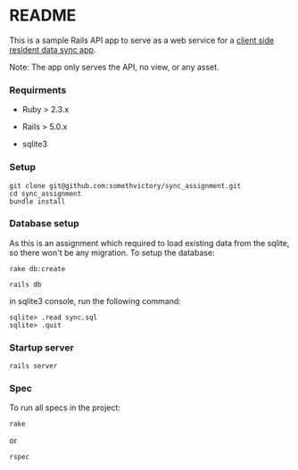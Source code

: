 # README

This is a sample Rails API app to serve as a web service for a [client side resident data sync app](https://github.com/somethvictory/sync_client). 

Note: The app only serves the API, no view, or any asset.

### Requirments

* Ruby > 2.3.x

* Rails > 5.0.x

* sqlite3


### Setup

```
git clone git@github.com:somethvictory/sync_assignment.git
cd sync_assignment
bundle install
```

### Database setup

As this is an assignment which required to load existing data from the sqlite, so there won't be any migration. To setup the database:

```
rake db:create

rails db
```

in sqlite3 console, run the following command:

```
sqlite> .read sync.sql
sqlite> .quit
```

### Startup server

```
rails server
```

### Spec

To run all specs in the project:

```
rake
```
or

```
rspec
```


